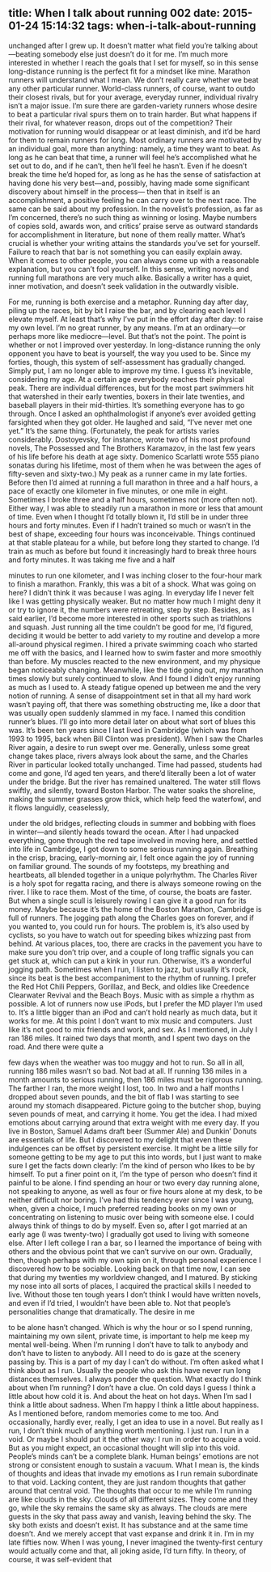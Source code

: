 title: When I talk about running 002
date: 2015-01-24 15:14:32
tags: when-i-talk-about-running
---

  unchanged after I grew up. It doesn’t matter what field you’re talking about—beating somebody else just doesn’t do it for me. I’m much more interested in whether I reach the goals that I set for myself, so in this sense long-distance running is the perfect fit for a mindset like mine.  Marathon runners will understand what I mean. We don’t really care whether we beat any other particular runner. World-class runners, of course, want to outdo their closest rivals, but for your average, everyday runner, individual rivalry isn’t a major issue. I’m sure there are garden-variety runners whose desire to beat a particular rival spurs them on to train harder. But what happens if their rival, for whatever reason, drops out of the competition? Their motivation for running would disappear or at least diminish, and it’d be hard for them to remain runners for long.  Most ordinary runners are motivated by an individual goal, more than anything: namely, a time they want to beat. As long as he can beat that time, a runner will feel he’s accomplished what he set out to do, and if he can’t, then he’ll feel he hasn’t. Even if he doesn’t break the time he’d hoped for, as long as he has the sense of satisfaction at having done his very best—and, possibly, having made some significant discovery about himself in the process— then that in itself is an accomplishment, a positive feeling he can carry over to the next race.  The same can be said about my profession. In the novelist’s profession, as far as I’m concerned, there’s no such thing as winning or losing. Maybe numbers of copies sold, awards won, and critics’ praise serve as outward standards for accomplishment in literature, but none of them really matter. What’s crucial is whether your writing attains the standards you’ve set for yourself. Failure to reach that bar is not something you can easily explain away. When it comes to other people, you can always come up with a reasonable explanation, but you can’t fool yourself. In this sense, writing novels and running full marathons are very much alike. Basically a writer has a quiet, inner motivation, and doesn’t seek validation in the outwardly visible.

  For me, running is both exercise and a metaphor. Running day after day, piling up the races, bit by bit I raise the bar, and by clearing each level I elevate myself. At least that’s why I’ve put in the effort day after day: to raise my own level. I’m no great runner, by any means. I’m at an ordinary—or perhaps more like mediocre—level. But that’s not the point. The point is whether or not I improved over yesterday. In long-distance running the only opponent you have to beat is yourself, the way you used to be.  Since my forties, though, this system of self-assessment has gradually changed. Simply put, I am no longer able to improve  my time. I guess it’s inevitable, considering my age. At a certain age everybody reaches their physical peak. There are individual differences, but for the most part swimmers hit that watershed in their early twenties, boxers in their late twenties, and baseball players in their mid-thirties. It’s something everyone has to go through. Once I asked an ophthalmologist if anyone’s ever avoided getting farsighted when they got older. He laughed and said, “I’ve never met one yet.” It’s the same thing. (Fortunately, the peak for artists varies considerably. Dostoyevsky, for instance, wrote two of his most profound novels, The Possessed and The Brothers Karamazov, in the last few years of his life before his death at age sixty. Domenico Scarlatti wrote 555 piano sonatas during his lifetime, most of them when he was between the ages  of fifty-seven and sixty-two.)  My peak as a runner came in my late forties. Before then I’d aimed at running a full marathon in three and a half hours, a pace of exactly one kilometer in five minutes, or one mile in eight. Sometimes I broke three and a half hours, sometimes not (more often not). Either way, I was able to steadily run a marathon in more or less that amount of time. Even when I thought I’d totally blown it, I’d still be in under three hours and forty minutes. Even if I hadn’t trained so much or wasn’t in the best of shape, exceeding four hours was inconceivable. Things continued at that stable plateau for a while, but before long they started to change. I’d train as much as before but found it increasingly hard to break three hours and forty minutes. It was taking me five and a half

  minutes to run one kilometer, and I was inching closer to the four-hour mark to finish a marathon. Frankly, this was a bit of a shock. What was going on here? I didn’t think it was because I was aging. In everyday life I never felt like I was getting physically weaker. But no matter how much I might deny it or try to ignore it, the numbers were retreating, step by step.  Besides, as I said earlier, I’d become more interested in other sports such as triathlons and squash. Just running all the time couldn’t be good for me, I’d figured, deciding it would be better to add variety to my routine and develop a more all-around physical regimen. I hired a private swimming coach who started me off with the basics, and I learned how to swim faster and more smoothly than before. My muscles reacted to the new environment, and my physique began noticeably changing. Meanwhile, like the tide going out, my marathon times slowly but surely continued to slow. And I found I didn’t enjoy running as much as I used to. A steady fatigue opened up between me and the very notion of running. A sense of disappointment set in that all my hard work wasn’t paying off, that there was something obstructing me, like a door that was usually open suddenly slammed in my face. I named this condition runner’s blues. I’ll go into more detail later on about what sort of blues this was.  It’s been ten years since I last lived in Cambridge (which was  from 1993 to 1995, back when Bill Clinton was president). When I saw the Charles River again, a desire to run swept over me. Generally, unless some great change takes place, rivers always look about the same, and the Charles River in particular looked totally unchanged. Time had passed, students had come and gone, I’d aged ten years, and there’d literally been a lot of water under the bridge. But the river has remained unaltered. The water still flows swiftly, and silently, toward Boston Harbor. The water  soaks the shoreline, making the summer grasses grow thick, which help feed the waterfowl, and it flows languidly, ceaselessly,

  under the old bridges, reflecting clouds in summer and bobbing with floes in winter—and silently heads toward the ocean.  After I had unpacked everything, gone through the red tape involved in moving here, and settled into life in Cambridge, I got down to some serious running again. Breathing in the crisp, bracing, early-morning air, I felt once again the joy of running on familiar ground. The sounds of my footsteps, my breathing and heartbeats, all blended together in a unique polyrhythm. The Charles River is a holy spot for regatta racing, and there is always someone rowing on the river. I like to race them. Most of the time, of course, the boats are faster. But when a single scull is leisurely rowing I can give it a good run for its money.  Maybe because it’s the home of the Boston Marathon, Cambridge is full of runners. The jogging path along the Charles goes on forever, and if you wanted to, you could run for hours. The problem is, it’s also used by cyclists, so you have to watch out for speeding bikes whizzing past from behind. At various places, too, there are cracks in the pavement you have to make sure you don’t trip over, and a couple of long traffic signals you can get stuck at, which can put a kink in your run. Otherwise, it’s a wonderful jogging path.  Sometimes when I run, I listen to jazz, but usually it’s rock, since its beat is the best accompaniment to the rhythm of running. I prefer the Red Hot Chili Peppers, Gorillaz, and Beck, and oldies like Creedence Clearwater Revival and the Beach Boys. Music with as simple a rhythm as possible. A lot of runners now use iPods, but I prefer the MD player I’m used to. It’s a little bigger than an iPod and can’t hold nearly as much data, but it works for me. At this point I don’t want to mix music and computers. Just like it’s not good to mix friends and work, and sex.  As I mentioned, in July I ran 186 miles. It rained two days that month, and I spent two days on the road. And there were quite a

  few days when the weather was too muggy and hot to run. So all in all, running 186 miles wasn’t so bad. Not bad at all. If running 136 miles in a month amounts to serious running, then 186 miles must be rigorous running. The farther I ran, the more weight I lost, too. In two and a half months I dropped about seven pounds, and the bit of flab I was starting to see around my stomach disappeared. Picture going to the butcher shop, buying seven pounds of meat, and carrying it home. You get the idea. I had mixed emotions about carrying around that extra weight with me every day. If you live in Boston, Samuel Adams draft beer (Summer Ale) and Dunkin’ Donuts are essentials of life. But I discovered to my delight that even these indulgences can be offset by persistent exercise.  It might be a little silly for someone getting to be my age to put this into words, but I just want to make sure I get the facts down clearly: I’m the kind of person who likes to be by himself. To put a finer point on it, I’m the type of person who doesn’t find it painful to be alone. I find spending an hour or two every day running alone, not speaking to anyone, as well as four or five hours alone at my desk, to be neither difficult nor boring. I’ve had this tendency ever since I was young, when, given a choice, I much preferred reading books on my own or concentrating on listening to music over being with someone else. I could always think of things to do by myself.  Even so, after I got married at an early age (I was twenty-two) I gradually got used to living with someone else. After I left college I ran a bar, so I learned the importance of being with others and the obvious point that we can’t survive on our own. Gradually, then, though perhaps with my own spin on it, through personal experience I discovered how to be sociable. Looking back on that time now, I can see that during my twenties my worldview changed, and I matured. By sticking my nose into all sorts of places, I acquired the practical skills I needed to live. Without those ten tough years I don’t think I would have written novels, and even if I’d tried, I wouldn’t have been able to. Not that people’s personalities change that dramatically. The desire in me

  to be alone hasn’t changed. Which is why the hour or so I spend running, maintaining my own silent, private time, is important to help me keep my mental well-being. When I’m running I don’t have to talk to anybody and don’t have to listen to anybody. All I need to do is gaze at the scenery passing by. This is a part of my day I can’t do without.  I’m often asked what I think about as I run. Usually the people who ask this have never run long distances themselves. I always ponder the question. What exactly do I think about when I’m running? I don’t have a clue.  On cold days I guess I think a little about how cold it is. And about the heat on hot days. When I’m sad I think a little about sadness. When I’m happy I think a little about happiness. As I mentioned before, random memories come to me too. And occasionally, hardly ever, really, I get an idea to use in a novel. But really as I run, I don’t think much of anything worth mentioning.  I just run. I run in a void. Or maybe I should put it the other way: I run in order to acquire a void. But as you might expect, an occasional thought will slip into this void. People’s minds can’t be a complete blank. Human beings’ emotions are not strong or consistent enough to sustain a vacuum. What I mean is, the kinds of thoughts and ideas that invade my emotions as I run remain subordinate to that void. Lacking content, they are just random thoughts that gather around that central void.  The thoughts that occur to me while I’m running are like clouds in the sky. Clouds of all different sizes. They come and they go, while the sky remains the same sky as always. The clouds are mere guests in the sky that pass away and vanish, leaving behind the sky. The sky both exists and doesn’t exist. It has substance and at the same time doesn’t. And we merely accept that vast expanse and drink it in.  I’m in my late fifties now. When I was young, I never imagined the twenty-first century would actually come and that, all joking aside, I’d turn fifty. In theory, of course, it was self-evident that

